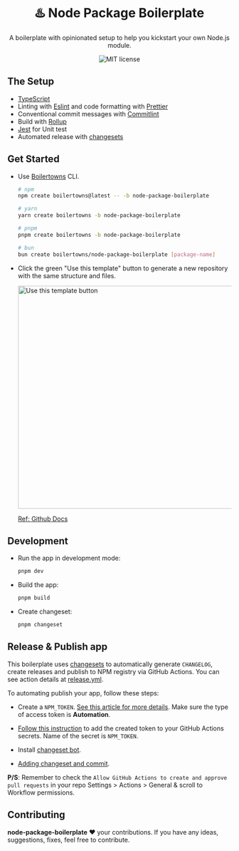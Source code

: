 <h1 align="center">♨️ Node Package Boilerplate</h1>

<div align="center">
  <p>
    A boilerplate with opinionated setup to help you kickstart your own Node.js module.
  </p>
  <img src="https://img.shields.io/github/license/boilertowns/node-package-boilerplate?style=flat-square" alt="MIT license" >
</div>

## The Setup

- [TypeScript][typescript-url]
- Linting with [Eslint][eslint-url] and code formatting with [Prettier][prettier-url]
- Conventional commit messages with [Commitlint][commitlint-url]
- Build with [Rollup][rollup-url]
- [Jest][jest-url] for Unit test
- Automated release with [changesets][changesets-url]

## Get Started

- Use [Boilertowns](https://github.com/boilertowns/create-boilertowns) CLI.

  ```sh
  # npm
  npm create boilertowns@latest -- -b node-package-boilerplate

  # yarn
  yarn create boilertowns -b node-package-boilerplate

  # pnpm
  pnpm create boilertowns -b node-package-boilerplate

  # bun
  bun create boilertowns/node-package-boilerplate [package-name]
  ```

- Click the green "Use this template" button to generate a new repository with the same structure and files.

  <img src="https://docs.github.com/assets/cb-36544/images/help/repository/use-this-template-button.png" alt="Use this template button" width="500">

  [Ref: Github Docs](https://docs.github.com/en/repositories/creating-and-managing-repositories/creating-a-repository-from-a-template)

## Development

- Run the app in development mode:

  ```sh
  pnpm dev
  ```

- Build the app:

  ```sh
  pnpm build
  ```

- Create changeset:

  ```sh
  pnpm changeset
  ```

## Release & Publish app

This boilerplate uses [changesets][changesets-url] to automatically generate `CHANGELOG`, create releases and publish to NPM registry via GitHub Actions. You can see action details at [release.yml](/.github/workflows//release.yml).

To automating publish your app, follow these steps:

- Create a `NPM_TOKEN`. [See this article for more details](https://docs.npmjs.com/creating-and-viewing-access-tokens). Make sure the type of access token is **Automation**.

- [Follow this instruction](https://docs.github.com/en/actions/security-guides/encrypted-secrets#creating-encrypted-secrets-for-a-repository) to add the created token to your GitHub Actions secrets. Name of the secret is `NPM_TOKEN`.

- Install [changeset bot](https://github.com/apps/changeset-bot).

- [Adding changeset and commit](https://github.com/changesets/changesets/blob/main/docs/adding-a-changeset.md#i-am-in-a-single-package-repository).

**P/S**: Remember to check the `Allow GitHub Actions to create and approve pull requests` in your repo Settings > Actions > General & scroll to Workflow permissions.

## Contributing

**node-package-boilerplate** ❤️ your contributions. If you have any ideas, suggestions, fixes, feel free to contribute.

[boilertowns-url]: https://github.com/boilertowns
[typescript-url]: https://www.typescriptlang.org
[eslint-url]: https://eslint.org
[commitlint-url]: https://github.com/conventional-changelog/commitlint
[prettier-url]: https://prettier.io
[changesets-url]: https://github.com/changesets/changesets
[rollup-url]: https://rollupjs.org
[jest-url]: https://jestjs.io
